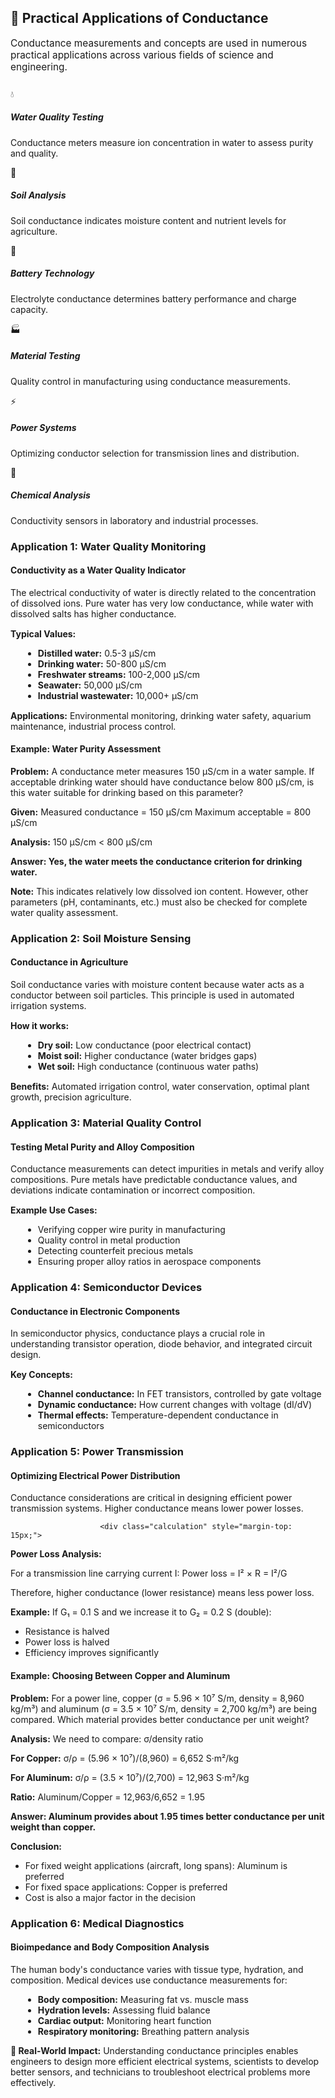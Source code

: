 <!-- APPLICATIONS SECTION -->

<div id="applications" class="section">
                <div class="module">
                    <h2>🔧 Practical Applications of Conductance</h2>
                    
<p style="font-size: 1.1em; margin-bottom: 25px;">Conductance measurements and concepts are used in numerous practical applications across various fields of science and engineering.</p>
                    
<div class="icon-grid">
                        <div class="icon-card">
                            <div class="icon">💧</div>
                            <h5>Water Quality Testing</h5>
                            <p>Conductance meters measure ion concentration in water to assess purity and quality.</p>
                        </div>
                        
<div class="icon-card">
                            <div class="icon">🌱</div>
                            <h5>Soil Analysis</h5>
                            <p>Soil conductance indicates moisture content and nutrient levels for agriculture.</p>
                        </div>
<div class="icon-card">
                            <div class="icon">🔋</div>
                            <h5>Battery Technology</h5>
                            <p>Electrolyte conductance determines battery performance and charge capacity.</p>
                        </div>
                        
<div class="icon-card">
                            <div class="icon">🏭</div>
                            <h5>Material Testing</h5>
                            <p>Quality control in manufacturing using conductance measurements.</p>
                        </div>
                        
<div class="icon-card">
                            <div class="icon">⚡</div>
                            <h5>Power Systems</h5>
                            <p>Optimizing conductor selection for transmission lines and distribution.</p>
                        </div>
                        
<div class="icon-card">
                            <div class="icon">🧪</div>
                            <h5>Chemical Analysis</h5>
                            <p>Conductivity sensors in laboratory and industrial processes.</p>
                        </div>
                    </div>
                    
<h3>Application 1: Water Quality Monitoring</h3>
                    <div class="definition-card">
                        <h4>Conductivity as a Water Quality Indicator</h4>
                        <p>The electrical conductivity of water is directly related to the concentration of dissolved ions. Pure water has very low conductance, while water with dissolved salts has higher conductance.</p>
                        
<p style="margin-top: 15px;"><strong>Typical Values:</strong></p>
                        <ul style="margin-left: 20px; margin-top: 10px;">
                            <li><strong>Distilled water:</strong> 0.5-3 μS/cm</li>
                            <li><strong>Drinking water:</strong> 50-800 μS/cm</li>
                            <li><strong>Freshwater streams:</strong> 100-2,000 μS/cm</li>
                            <li><strong>Seawater:</strong> 50,000 μS/cm</li>
                            <li><strong>Industrial wastewater:</strong> 10,000+ μS/cm</li>
                        </ul>
                        
<p style="margin-top: 15px;"><strong>Applications:</strong> Environmental monitoring, drinking water safety, aquarium maintenance, industrial process control.</p>
                    </div>
                    
<div class="example">
                        <h4>Example: Water Purity Assessment</h4>
                        <p><strong>Problem:</strong> A conductance meter measures 150 μS/cm in a water sample. If acceptable drinking water should have conductance below 800 μS/cm, is this water suitable for drinking based on this parameter?</p>
                        
<div class="calculation">
<strong>Given:</strong>
Measured conductance = 150 μS/cm
Maximum acceptable = 800 μS/cm

<strong>Analysis:</strong>
150 μS/cm < 800 μS/cm

<strong>Answer: Yes, the water meets the conductance criterion 
for drinking water.</strong>

<strong>Note:</strong> This indicates relatively low dissolved ion content.
However, other parameters (pH, contaminants, etc.) must also 
be checked for complete water quality assessment.
                        </div>
                    </div>
                    
<h3>Application 2: Soil Moisture Sensing</h3>
                    <div class="definition-card">
                        <h4>Conductance in Agriculture</h4>
                        <p>Soil conductance varies with moisture content because water acts as a conductor between soil particles. This principle is used in automated irrigation systems.</p>
                        
<p style="margin-top: 15px;"><strong>How it works:</strong></p>
                        <ul style="margin-left: 20px; margin-top: 10px;">
                            <li><strong>Dry soil:</strong> Low conductance (poor electrical contact)</li>
                            <li><strong>Moist soil:</strong> Higher conductance (water bridges gaps)</li>
                            <li><strong>Wet soil:</strong> High conductance (continuous water paths)</li>
                        </ul>
                        
<p style="margin-top: 15px;"><strong>Benefits:</strong> Automated irrigation control, water conservation, optimal plant growth, precision agriculture.</p>
                    </div>
                    
<h3>Application 3: Material Quality Control</h3>
                    <div class="definition-card">
                        <h4>Testing Metal Purity and Alloy Composition</h4>
                        <p>Conductance measurements can detect impurities in metals and verify alloy compositions. Pure metals have predictable conductance values, and deviations indicate contamination or incorrect composition.</p>
                        
<p style="margin-top: 15px;"><strong>Example Use Cases:</strong></p>
                        <ul style="margin-left: 20px; margin-top: 10px;">
                            <li>Verifying copper wire purity in manufacturing</li>
                            <li>Quality control in metal production</li>
                            <li>Detecting counterfeit precious metals</li>
                            <li>Ensuring proper alloy ratios in aerospace components</li>
                        </ul>
                    </div>
                    
<h3>Application 4: Semiconductor Devices</h3>
                    <div class="definition-card">
                        <h4>Conductance in Electronic Components</h4>
                        <p>In semiconductor physics, conductance plays a crucial role in understanding transistor operation, diode behavior, and integrated circuit design.</p>
                        
<p style="margin-top: 15px;"><strong>Key Concepts:</strong></p>
                        <ul style="margin-left: 20px; margin-top: 10px;">
                            <li><strong>Channel conductance:</strong> In FET transistors, controlled by gate voltage</li>
                            <li><strong>Dynamic conductance:</strong> How current changes with voltage (dI/dV)</li>
                            <li><strong>Thermal effects:</strong> Temperature-dependent conductance in semiconductors</li>
                        </ul>
                    </div>
                    
<h3>Application 5: Power Transmission</h3>
                    <div class="definition-card">
                        <h4>Optimizing Electrical Power Distribution</h4>
                        <p>Conductance considerations are critical in designing efficient power transmission systems. Higher conductance means lower power losses.</p>
                        
                        <div class="calculation" style="margin-top: 15px;">
<strong>Power Loss Analysis:</strong>

For a transmission line carrying current I:
Power loss = I² × R = I²/G

Therefore, higher conductance (lower resistance) 
means less power loss.

<strong>Example:</strong>
If G₁ = 0.1 S and we increase it to G₂ = 0.2 S (double):
- Resistance is halved
- Power loss is halved
- Efficiency improves significantly
                        </div>
                    </div>
                    
<div class="example">
                        <h4>Example: Choosing Between Copper and Aluminum</h4>
                        <p><strong>Problem:</strong> For a power line, copper (σ = 5.96 × 10⁷ S/m, density = 8,960 kg/m³) and aluminum (σ = 3.5 × 10⁷ S/m, density = 2,700 kg/m³) are being compared. Which material provides better conductance per unit weight?</p>
                        
<div class="calculation">
<strong>Analysis:</strong>
We need to compare: σ/density ratio

<strong>For Copper:</strong>
σ/ρ = (5.96 × 10⁷)/(8,960)
    = 6,652 S·m²/kg

<strong>For Aluminum:</strong>
σ/ρ = (3.5 × 10⁷)/(2,700)
    = 12,963 S·m²/kg

<strong>Ratio:</strong>
Aluminum/Copper = 12,963/6,652 = 1.95

<strong>Answer: Aluminum provides about 1.95 times better 
conductance per unit weight than copper.</strong>

<strong>Conclusion:</strong> 
- For fixed weight applications (aircraft, long spans): 
  Aluminum is preferred
- For fixed space applications: Copper is preferred
- Cost is also a major factor in the decision
                        </div>
                    </div>
                    
<h3>Application 6: Medical Diagnostics</h3>
                    <div class="definition-card">
                        <h4>Bioimpedance and Body Composition Analysis</h4>
                        <p>The human body's conductance varies with tissue type, hydration, and composition. Medical devices use conductance measurements for:</p>
                        
<ul style="margin-left: 20px; margin-top: 10px;">
                            <li><strong>Body composition:</strong> Measuring fat vs. muscle mass</li>
                            <li><strong>Hydration levels:</strong> Assessing fluid balance</li>
                            <li><strong>Cardiac output:</strong> Monitoring heart function</li>
                            <li><strong>Respiratory monitoring:</strong> Breathing pattern analysis</li>
                        </ul>
                    </div>
                    
<div class="note">
                        <strong>🎯 Real-World Impact:</strong> Understanding conductance principles enables engineers to design more efficient electrical systems, scientists to develop better sensors, and technicians to troubleshoot electrical problems more effectively.
                    </div>
                </div>
            </div>
